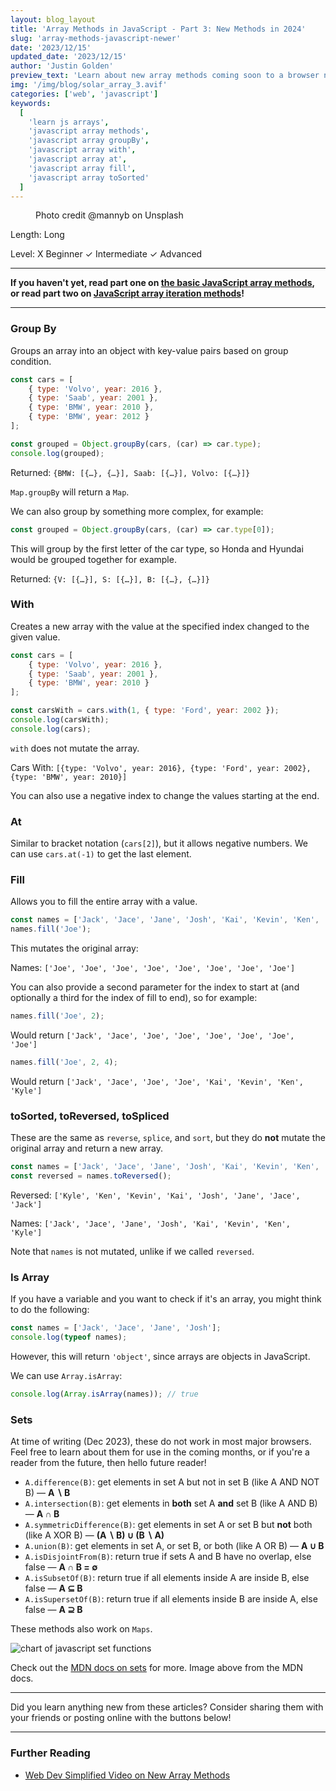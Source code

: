 ```yaml
---
layout: blog_layout
title: 'Array Methods in JavaScript - Part 3: New Methods in 2024'
slug: 'array-methods-javascript-newer'
date: '2023/12/15'
updated_date: '2023/12/15'
author: 'Justin Golden'
preview_text: 'Learn about new array methods coming soon to a browser near you!'
img: '/img/blog/solar_array_3.avif'
categories: ['web', 'javascript']
keywords:
  [
    'learn js arrays',
    'javascript array methods',
    'javascript array groupBy',
    'javascript array with',
    'javascript array at',
    'javascript array fill',
    'javascript array toSorted'
  ]
---
```


<figure>
  <picture>
    <source type="image/avif" srcset="/img/blog/solar_array_3.avif" alt="">
    <img src="/img/blog/solar_array_3.jpg" alt="">
  </picture>
  <figcaption>Photo credit @mannyb on Unsplash</figcaption>
</figure>

Length: Long

Level: X Beginner ✓ Intermediate ✓ Advanced

---

**If you haven't yet, read part one on [the basic JavaScript array methods](/blog/array-methods-javascript), or read part two on [JavaScript array iteration methods](/blog/array-methods-javascript-iteration)!**

---

### Group By

Groups an array into an object with key-value pairs based on group condition.

```js
const cars = [
	{ type: 'Volvo', year: 2016 },
	{ type: 'Saab', year: 2001 },
	{ type: 'BMW', year: 2010 },
	{ type: 'BMW', year: 2012 }
];

const grouped = Object.groupBy(cars, (car) => car.type);
console.log(grouped);
```

Returned: `{BMW: [{…}, {…}], Saab: [{…}], Volvo: [{…}]}`

`Map.groupBy` will return a `Map`.

We can also group by something more complex, for example:

```js
const grouped = Object.groupBy(cars, (car) => car.type[0]);
```

This will group by the first letter of the car type, so Honda and Hyundai would be grouped together for example.

Returned: `{V: [{…}], S: [{…}], B: [{…}, {…}]}`

### With

Creates a new array with the value at the specified index changed to the given value.

```js
const cars = [
	{ type: 'Volvo', year: 2016 },
	{ type: 'Saab', year: 2001 },
	{ type: 'BMW', year: 2010 }
];

const carsWith = cars.with(1, { type: 'Ford', year: 2002 });
console.log(carsWith);
console.log(cars);
```

`with` does not mutate the array.

Cars With: `[{type: 'Volvo', year: 2016}, {type: 'Ford', year: 2002}, {type: 'BMW', year: 2010}]`

You can also use a negative index to change the values starting at the end.

### At

Similar to bracket notation (`cars[2]`), but it allows negative numbers. We can use `cars.at(-1)` to get the last element.

### Fill

Allows you to fill the entire array with a value.

```js
const names = ['Jack', 'Jace', 'Jane', 'Josh', 'Kai', 'Kevin', 'Ken', 'Kyle'];
names.fill('Joe');
```

This mutates the original array:

Names: `['Joe', 'Joe', 'Joe', 'Joe', 'Joe', 'Joe', 'Joe', 'Joe']`

You can also provide a second parameter for the index to start at (and optionally a third for the index of fill to end), so for example:

```js
names.fill('Joe', 2);
```

Would return `['Jack', 'Jace', 'Joe', 'Joe', 'Joe', 'Joe', 'Joe', 'Joe']`

```js
names.fill('Joe', 2, 4);
```

Would return `['Jack', 'Jace', 'Joe', 'Joe', 'Kai', 'Kevin', 'Ken', 'Kyle']`

### toSorted, toReversed, toSpliced

These are the same as `reverse`, `splice`, and `sort`, but they do **not** mutate the original array and return a new array.

```js
const names = ['Jack', 'Jace', 'Jane', 'Josh', 'Kai', 'Kevin', 'Ken', 'Kyle'];
const reversed = names.toReversed();
```

Reversed: `['Kyle', 'Ken', 'Kevin', 'Kai', 'Josh', 'Jane', 'Jace', 'Jack']`

Names: `['Jack', 'Jace', 'Jane', 'Josh', 'Kai', 'Kevin', 'Ken', 'Kyle']`

Note that `names` is not mutated, unlike if we called `reversed`.

### Is Array

If you have a variable and you want to check if it's an array, you might think to do the following:

```js
const names = ['Jack', 'Jace', 'Jane', 'Josh'];
console.log(typeof names);
```

However, this will return `'object'`, since arrays are objects in JavaScript.

We can use `Array.isArray`:

```js
console.log(Array.isArray(names)); // true
```

### Sets

At time of writing (Dec 2023), these do not work in most major browsers. Feel free to learn about them for use in the coming months, or if you're a reader from the future, then hello future reader!

- `A.difference(B)`: get elements in set A but not in set B (like A AND NOT B) &mdash; **A ∖ B**
- `A.intersection(B)`: get elements in **both** set A **and** set B (like A AND B) &mdash; **A ∩ B**
- `A.symmetricDifference(B)`: get elements in set A or set B but **not** both (like A XOR B) &mdash; **(A ∖ B) ∪ (B ∖ A)**
- `A.union(B)`: get elements in set A, or set B, or both (like A OR B) &mdash; **A ∪ B**
- `A.isDisjointFrom(B)`: return true if sets A and B have no overlap, else false &mdash; **A ∩ B = ∅**
- `A.isSubsetOf(B)`: return true if all elements inside A are inside B, else false &mdash; **A ⊆ B**
- `A.isSupersetOf(B)`: return true if all elements inside B are inside A, else false &mdash; **A ⊇ B**

These methods also work on `Maps`.

<img src="/img/blog/posts/javascript_sets.png" alt="chart of javascript set functions">

Check out the [MDN docs on sets](https://developer.mozilla.org/en-US/docs/Web/JavaScript/Reference/Global_Objects/Set) for more. Image above from the MDN docs.

---

Did you learn anything new from these articles? Consider sharing them with your friends or posting online with the buttons below!

---

### Further Reading

- [Web Dev Simplified Video on New Array Methods](https://youtu.be/mSBnJvHtgD0?si=QLzZrIS-YJ-Uc7LQ)
